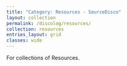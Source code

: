 ```yaml
---
title: "Category: Resources - SourceDisco"
layout: collection
permalink: /discolog/resources/
collection: resources
entries_layout: grid
classes: wide
---
```


For collections of Resources.